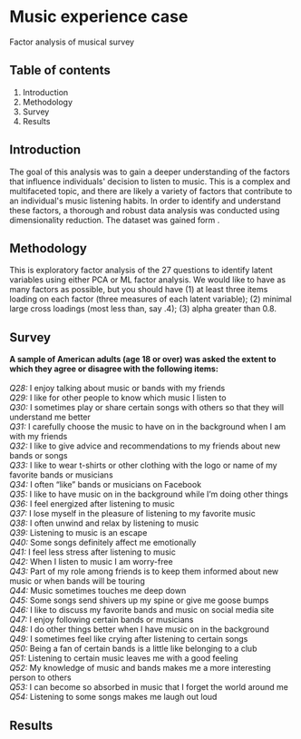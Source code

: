 # Music experience case 
Factor analysis of musical survey

## Table of contents
1. Introduction
2. Methodology
3. Survey
4. Results

## Introduction
The goal of this analysis was to gain a deeper understanding of the factors that influence individuals' decision to listen to music. This is a complex and multifaceted topic, and there are likely a variety of factors that contribute to an individual's music listening habits. In order to identify and understand these factors, a thorough and robust data analysis was conducted using dimensionality reduction. The dataset was gained form . 

## Methodology
This is exploratory factor analysis of the 27 questions to identify latent variables using
either PCA or ML factor analysis. We would like to have as many factors as possible, but
you should have (1) at least three items loading on each factor (three measures of each latent
variable); (2) minimal large cross loadings (most less than, say .4); (3) alpha greater than
0.8.

## Survey
__A sample of American adults (age 18 or over) was asked the extent to which they agree or disagree with the following items:__
\
\
*Q28:* I enjoy talking about music or bands with my friends
\
*Q29:* I like for other people to know which music I listen to
\
*Q30:* I sometimes play or share certain songs with others so that they will understand me better
\
*Q31:* I carefully choose the music to have on in the background when I am with my friends
\
*Q32:* I like to give advice and recommendations to my friends about new bands or songs
\
*Q33:* I like to wear t-shirts or other clothing with the logo or name of my favorite bands or musicians
\
*Q34:* I often “like” bands or musicians on Facebook
\
*Q35:* I like to have music on in the background while I’m doing other things
\
*Q36:* I feel energized after listening to music
\
*Q37:* I lose myself in the pleasure of listening to my favorite music
\
*Q38:* I often unwind and relax by listening to music
\
*Q39:* Listening to music is an escape
\
*Q40:* Some songs definitely affect me emotionally
\
*Q41:* I feel less stress after listening to music
\
*Q42:* When I listen to music I am worry-free
\
*Q43:* Part of my role among friends is to keep them informed about new music or when
bands will be touring
\
*Q44:* Music sometimes touches me deep down
\
*Q45:* Some songs send shivers up my spine or give me goose bumps
\
*Q46:* I like to discuss my favorite bands and music on social media site
\
*Q47:* I enjoy following certain bands or musicians
\
*Q48:* I do other things better when I have music on in the background
\
*Q49:* I sometimes feel like crying after listening to certain songs
\
*Q50:* Being a fan of certain bands is a little like belonging to a club
\
*Q51:* Listening to certain music leaves me with a good feeling
\
*Q52:* My knowledge of music and bands makes me a more interesting person to others
\
*Q53:* I can become so absorbed in music that I forget the world around me
\
*Q54:* Listening to some songs makes me laugh out loud

## Results






